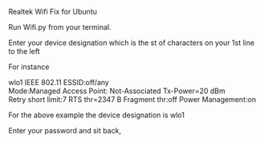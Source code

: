 Realtek Wifi Fix for Ubuntu

Run Wifi.py from your terminal.

Enter your device designation which is the st of characters on your 1st line to the left

For instance

wlo1      IEEE 802.11  ESSID:off/any  
          Mode:Managed  Access Point: Not-Associated   Tx-Power=20 dBm   
          Retry short limit:7   RTS thr=2347 B   Fragment thr:off
          Power Management:on

For the above example the device designation is wlo1

Enter your password and sit back,

